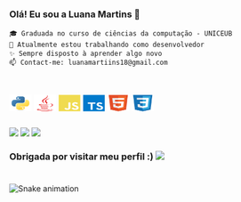 ### Olá! Eu sou a Luana Martins 👋

    🎓 Graduada no curso de ciências da computação - UNICEUB
    🤖 Atualmente estou trabalhando como desenvolvedor 
    ✨ Sempre disposto à aprender algo novo 
    📫 Contact-me: luanamartiins18@gmail.com
    
     

##

<div style="display: inline_block"><br>
  
<img align="center" alt="Luana-Python" height="30" width="40" src="https://raw.githubusercontent.com/devicons/devicon/master/icons/python/python-original.svg">
<img align="center" alt="Luana-J" height="30" width="40" src="https://raw.githubusercontent.com/devicons/devicon/master/icons/java/java-plain.svg">
<img align="center" alt="Luana-Js" height="30" width="40" src="https://raw.githubusercontent.com/devicons/devicon/master/icons/javascript/javascript-plain.svg">
<img align="center" alt="Luana-Ts" height="30" width="40" src="https://raw.githubusercontent.com/devicons/devicon/master/icons/typescript/typescript-plain.svg">
<img align="center" alt="Luana-HTML" height="30" width="40" src="https://raw.githubusercontent.com/devicons/devicon/master/icons/html5/html5-original.svg">
<img align="center" alt="Luana-CSS" height="30" width="40" src="https://raw.githubusercontent.com/devicons/devicon/master/icons/css3/css3-original.svg">


 </div>












  
  ##

 <div 
   <a href="https://instagram.com/luana.martiins18" target="_blank"><img src="https://img.shields.io/badge/-Instagram-%23E4405F?style=for-the-badge&logo=instagram&logoColor=white" target="_blank"></a>
  <a href = "mailto:luanamartiins18@gmail.com"><img src="https://img.shields.io/badge/-Gmail-%23333?style=for-the-badge&logo=gmail&logoColor=white" target="_blank"></a>
  <a href="https://www.linkedin.com/in/luana-martins-664699191/" target="_blank"><img src="https://img.shields.io/badge/-LinkedIn-%230077B5?style=for-the-badge&logo=linkedin&logoColor=white" target="_blank"></a> 
 </div> 
  
<h3>Obrigada por visitar meu perfil :) <img height="45" src="https://emoji.gg/assets/emoji/5206-pug-dance.gif"</h3>
  
#
  

![Snake animation](https://github.com/Luanamartiins18/luanamartiins18/blob/output/github-contribution-grid-snake.svg)
